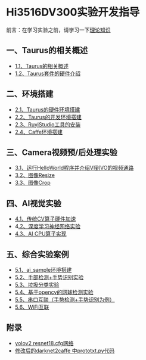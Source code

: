 # Hi3516DV300实验开发指导<a name="ZH-CN_TOPIC_0000001130176841"></a>
前言：在学习实验之前，请学习一下[理论知识](https://gitee.com/openharmony/device_soc_hisilicon/tree/master/hi3516dv300/sdk_linux/sample/doc)

## 一、Taurus的相关概述<a name="section11660541593"></a>

-    [1.1、Taurus的相关概述](doc/1.1Taurus%E7%9A%84%E7%9B%B8%E5%85%B3%E6%A6%82%E8%BF%B0.md)
-    [1.2、Taurus套件的硬件介绍](doc/1.2.Taurus%E7%9A%84%E5%BC%80%E5%8F%91%E5%A5%97%E4%BB%B6%E7%A1%AC%E4%BB%B6%E4%BB%8B%E7%BB%8D.md)
## 二、环境搭建<a name="section11660541593"></a>
-    [2.1、Taurus的硬件环境搭建](doc/2.1.Taurus%E7%9A%84%E7%A1%AC%E4%BB%B6%E7%8E%AF%E5%A2%83%E6%90%AD%E5%BB%BA.md)
-    [2.2、Taurus的开发环境搭建](doc/2.2.Taurus%E7%9A%84%E5%BC%80%E5%8F%91%E7%8E%AF%E5%A2%83%E6%90%AD%E5%BB%BA.md)
-    [2.3、RuyiStudio工具的安装](doc/2.3.RuyiStudio%E7%8E%AF%E5%A2%83%E6%90%AD%E5%BB%BA.md)
-    [2.4、Caffe环境搭建](doc/2.4.Caffe%E7%8E%AF%E5%A2%83%E6%90%AD%E5%BB%BA.md)

## 三、Camera视频预/后处理实验<a name="section11660541593"></a>
-    [3.1、运行HelloWorld程序并介绍VI到VO的视频通路](doc/3.1.%E8%BF%90%E8%A1%8CHelloWorld%E7%A8%8B%E5%BA%8F%E5%B9%B6%E4%BB%8B%E7%BB%8DVI%E5%88%B0VO%E7%9A%84%E8%A7%86%E9%A2%91%E9%80%9A%E8%B7%AF.md)
-    [3.2、图像Resize](doc/3.2.%E9%80%9A%E8%BF%87VPSS%E5%AE%9E%E7%8E%B0%E5%9B%BE%E5%83%8Fresize%E6%96%B9%E6%B3%95.md)
-    [3.3、图像Crop](doc/3.3.%E9%80%9A%E8%BF%87VPSS%E5%AE%9E%E7%8E%B0%E5%9B%BE%E5%83%8FCrop%E6%96%B9%E6%B3%95.md)

## 四、AI视觉实验<a name="section11660541593"></a>
-    [4.1、传统CV算子硬件加速](doc/4.1.%E4%BC%A0%E7%BB%9FCV%E7%AE%97%E5%AD%90%E7%A1%AC%E4%BB%B6%E5%8A%A0%E9%80%9F.md)
-    4[.2、深度学习神经网络实验](doc/4.2.%E6%B7%B1%E5%BA%A6%E5%AD%A6%E4%B9%A0%E7%A5%9E%E7%BB%8F%E7%BD%91%E7%BB%9C%E5%AE%9E%E9%AA%8C.md)
-    [4.3、AI CPU算子实现](doc/4.3.AI%20CPU%E7%AE%97%E5%AD%90%E5%AE%9E%E7%8E%B0.md)

## 五、综合实验案例

* [5.1、ai_sample环境搭建](ai_sample/README.md)
* [5.2、手部检测+手势识别实验](ai_sample/scenario/hand_classify/README.md)
* [5.3、垃圾分类实验](ai_sample/scenario/cnn_trash_classify/README.md)
* [5.4、基于opencv的网球检测实验](ai_sample/scenario/tennis_detect/README.md)
* [5.5、串口互联（手势检测+手势识别为例）](ai_sample/interconnection_server/README.md)
* [5.6、WiFi互联](histreaming_server/README.md)
## 附录<a name="section11660541593"></a>
-    [yolov2 resnet18.cfg网络](doc/6.1.yolov2%20resnet18.cfg%E7%BD%91%E7%BB%9C.md)
-    [修改后的darknet2caffe 中prototxt.py代码](doc/6.3.%E4%BF%AE%E6%94%B9%E5%90%8E%E7%9A%84darknet2caffe%20%E4%B8%ADprototxt.py%E4%BB%A3%E7%A0%81.md)




